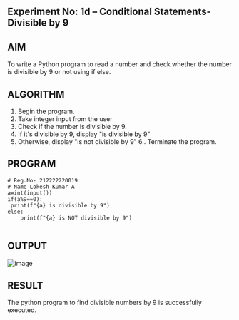 ## Experiment No: 1d – Conditional Statements- Divisible by 9

## AIM  
To write a Python program to read a number and check whether the number is divisible by 9 or not using  if else.

## ALGORITHM  
1. Begin the program.  
2. Take integer input from the user
3. Check if the number is divisible by 9.
4. If it's divisible by 9, display "is divisible by 9"
5. Otherwise, display "is not divisible by 9"
6.. Terminate the program.

## PROGRAM
```
# Reg.No- 212222220019
# Name-Lokesh Kumar A
a=int(input())
if(a%9==0):
 print(f"{a} is divisible by 9")
else:
    print(f"{a} is NOT divisible by 9")
    
```

## OUTPUT
![image](https://github.com/user-attachments/assets/b27af9dc-f7bf-48ac-b1c1-370edc898a2c)

## RESULT
The python program to find divisible numbers by 9 is successfully executed.
